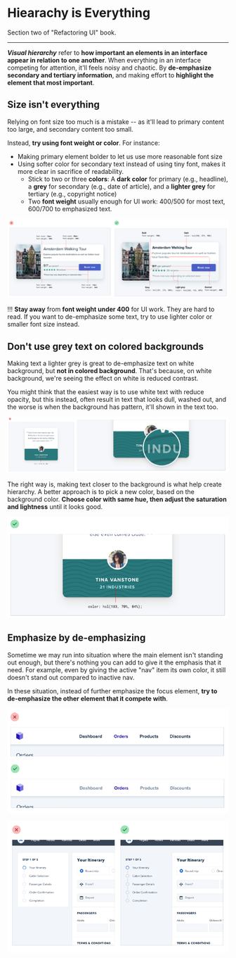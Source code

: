 # Hiearachy is Everything

Section two of "Refactoring UI" book.

---

***Visual hierarchy*** refer to **how important an elements in an interface appear in relation to one another**. When everything in an interface competing for attention, it'll feels noisy and chaotic. By **de-emphasize secondary and tertiary information**, and making effort to **highlight the element that most important**.

## Size isn't everything

Relying on font size too much is a mistake -- as it'll lead to primary content too large, and secondary content too small.

Instead, **try using font weight or color**. For instance:

-   Making primary element bolder to let us use more reasonable font size
-   Using softer color for secondary text instead of using tiny font, makes it more clear in sacrifice of readability.
    -   Stick to two or three **colors**: A **dark color** for primary (e.g., headline), a **grey** for secondary (e.g., date of article), and a **lighter grey** for tertiary (e.g., copyright notice)
    -   Two **font weight** usually enough for UI work: 400/500 for most text, 600/700 to emphasized text.

![hierarchy-noRelyOnFontSize](.\img\hierarchy-noRelyOnFontSize.png)

!!! **Stay away** from **font weight under 400** for UI work. They are hard to read. If you want to de-emphasize some text, try to use lighter color or smaller font size instead.



## Don't use grey text on colored backgrounds

Making text a lighter grey is great to de-emphasize text on white background, but **not in colored background**. That's because, on white background, we're seeing the effect on white is reduced contrast.

You might think that the easiest way  is to use white text with reduce opacity, but this instead, often result in text that looks dull, washed out, and the worse is when the background has pattern, it'll shown in the text too.

![hierarchy-noTextOnColorBg-Wrong](.\img\hierarchy-noTextOnColorBg-Wrong.png)

The right way is, making text closer to the background is what help create hierarchy. A better approach is to pick a new color, based on the background color. **Choose color with same hue, then adjust the saturation and lightness** until it looks good.

![hierarchy-noTextOnColorBg-Right](.\img\hierarchy-noTextOnColorBg-Right.png)



## Emphasize by de-emphasizing

Sometime we may run into situation where the main element isn't standing out enough, but there's nothing you can add to give it the emphasis that it need. For example, even by giving the active "nav" item its own color, it still doesn't stand out compared to inactive nav.

In these situation, instead of further emphasize the focus element, **try to de-emphasize the other element that it compete with**.

![hierarchy-empByDeemp](.\img\hierarchy-empByDeemp.png)

![hierarchy-empByDeemp-2](.\img\hierarchy-empByDeemp-2.png)



## 